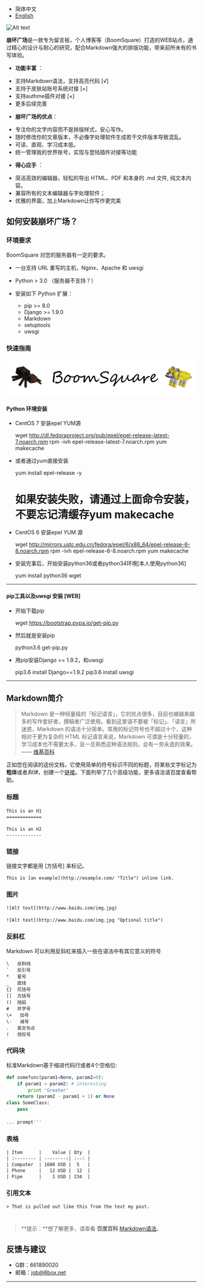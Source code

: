 * 简体中文
* [English]()

![Alt text](https://camo.githubusercontent.com/4da62e9d0a03f219020490243608ab79088fa6b2/68747470733a2f2f696d672e626c657373696e672e73747564696f2f696d616765732f323031372f30312f30312f62732d6c6f676f2e706e67)

 

**崩坏广场**是一款专为留言板，个人博客等（BoomSquare）打造的WEB站点，通过精心的设计与耐心的研究，配合Markdown强大的排版功能，带来前所未有的书写体验。


- **功能丰富** ：

* 支持Markdown语法，支持高亮代码 [√]
* 支持于皮肤站账号系统对接 [×]
* 支持authme插件对接 [×]
* 更多后续完善

- **崩坏广场的优点**：

* 专注你的文字内容而不是排版样式，安心写作。
* 随时修改你的文章版本，不必像字处理软件生成若干文件版本导致混乱。
* 可读、直观、学习成本低。
* 统一管理我的世界账号，实现与登陆插件对接等功能

- **得心应手** ：

* 简洁高效的编辑器，轻松的导出 HTML、PDF 和本身的 .md 文件, 纯文本内容。
* 兼容所有的文本编辑器与字处理软件；
* 优雅的界面，加上Markdown让你写作更完美



## 如何安装崩坏广场？

### 环境要求
BoomSquare 对您的服务器有一定的要求。
* 一台支持 URL 重写的主机，Nginx、Apache 和 uwsgi
* Python > 3.0 （服务器不支持？）
* 安装如下 Python 扩展：

	* pip  >= 8.0
    * Django >= 1.9.0
    * Markdown
    * setuptools
    * uwsgi



### 快速指南
![Alt text](img/log.png)
#### Python 环境安装
* CentOS 7 安装epel YUM源 

	wget http://dl.fedoraproject.org/pub/epel/epel-release-latest-7.noarch.rpm
	rpm -ivh epel-release-latest-7.noarch.rpm
    yum makecache
   
* 或者通过yum直接安装

    yum install epel-release -y
    # 如果安装失败，请通过上面命令安装，不要忘记清缓存yum makecache

* CentOS 6 安装epel YUM 源

    wget http://mirrors.ustc.edu.cn/fedora/epel/6/x86_64/epel-release-6-8.noarch.rpm
    rpm -ivh epel-release-6-8.noarch.rpm
    yum makecache

* 安装完事后，开始安装python36或者python34环境[本人使用python36]

    yum install python36 wget


-----
#### pip工具以及uwsgi 安装 [WEB]
    
* 开始下载pip 

    wget https://bootstrap.pypa.io/get-pip.py
    
* 然后就是安装pip

    python3.6 get-pip.py

* 用pip安装Django == 1.9.2，和uwsgi

    pip3.6 install Django==1.9.2
    pip3.6 install uwsgi
 
    
    




















-----

## Markdown简介

> Markdown 是一种轻量级的「标记语言」，它的优点很多，目前也被越来越多的写作爱好者，撰稿者广泛使用。看到这里请不要被「标记」、「语言」所迷惑，Markdown 的语法十分简单。常用的标记符号也不超过十个，这种相对于更为复杂的 HTML 标记语言来说，Markdown 可谓是十分轻量的，学习成本也不需要太多，且一旦熟悉这种语法规则，会有一劳永逸的效果。—— [维基百科](https://zh.wikipedia.org/wiki/Markdown)

正如您在阅读的这份文档，它使用简单的符号标识不同的标题，将某些文字标记为**粗体**或者*斜体*，创建一个[链接](http://www.example.com)。下面列举了几个高级功能，更多语法请百度查看帮助。 

### 标题

	This is an H1
	=============

	This is an H2
	-------------


### 链接
链接文字都是用 [方括号] 来标记。

    This is [an example](http://example.com/ "Title") inline link.


### 图片

    ![Alt text](http://www.baidu.com/img.jpg)

    ![Alt text](http://www.baidu.com/img.jpg "Optional title")


### 反斜杠
Markdown 可以利用反斜杠来插入一些在语法中有其它意义的符号

	\   反斜线
	`   反引号
	*   星号
	_   底线
	{}  花括号
	[]  方括号
	()  括弧
	#   井字号
	\+   加号
	\-   减号
	.   英文句点
	!   惊叹号


### 代码块
标准Markdown基于缩进代码行或者4个空格位:
``` python
def somefunc(param1=None, param2=0):
    if param1 > param2: # interesting
        print 'Greater'
    return (param2 - param1 + 1) or None
class SomeClass:
    pass

... prompt'''
```

### 表格
	| Item      |    Value | Qty  |
	| :-------- | --------:| :--: |
	| Computer  | 1600 USD |  5   |
	| Phone     |   12 USD |  12  |
	| Pipe      |    1 USD | 234  |

### 引用文本
	> That is pulled out like this from the text my post.



# 
# 

 

> **提示：**想了解更多，请查看 **百度百科** [Markdown语法][4]。





## 反馈与建议
- Q群：661890020
- 邮箱：job@6box.net

---------


  [1]: http://maxiang.info/client_zh
  [2]: https://chrome.google.com/webstore/detail/kidnkfckhbdkfgbicccmdggmpgogehop
  [3]: http://adrai.github.io/flowchart.js/
  [4]: http://bramp.github.io/js-sequence-diagrams/
  [5]: https://dev.yinxiang.com/doc/articles/enml.php

